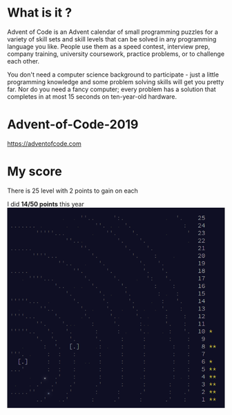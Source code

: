 # What is it ?

Advent of Code is an Advent calendar of small programming puzzles for a variety of skill sets and skill levels that can be solved in any programming language you like. People use them as a speed contest, interview prep, company training, university coursework, practice problems, or to challenge each other.

You don't need a computer science background to participate - just a little programming knowledge and some problem solving skills will get you pretty far. Nor do you need a fancy computer; every problem has a solution that completes in at most 15 seconds on ten-year-old hardware.

# Advent-of-Code-2019
https://adventofcode.com

# My score
There is 25 level with 2 points to gain on each

I did **14/50 points** this year
![result](result.png)
